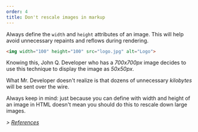 ```yaml
---
order: 4
title: Don't rescale images in markup
---
```


Always define the `width` and `height` attributes of an image. This will help avoid unnecessary repaints and reflows during rendering.

```html
<img width="100" height="100" src="logo.jpg" alt="Logo">
```

Knowing this, John Q. Developer who has a *700x700px* image decides to use this technique to display the image as *50x50px*.

What Mr. Developer doesn't realize is that dozens of unnecessary *kilobytes* will be sent over the wire.

Always keep in mind: just because you can define with width and height of an image in HTML doesn't mean you should do this to rescale down large images.

*> [References](https://github.com/zenorocha/browser-diet/wiki/References#dont-rescale-images-in-markup)*
